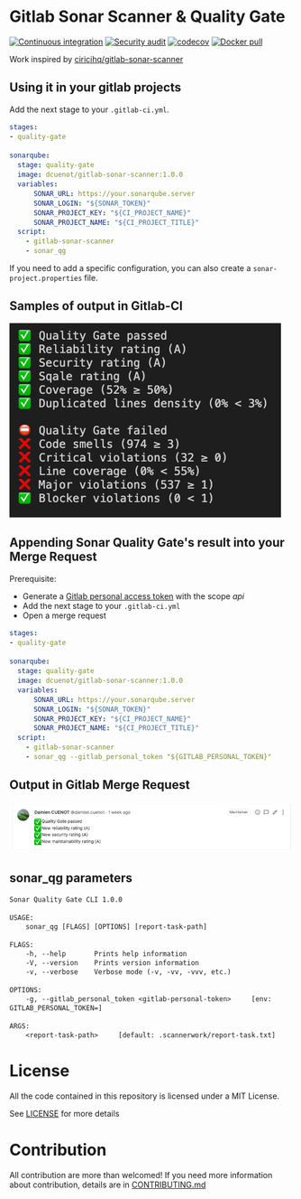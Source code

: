 # Gitlab Sonar Scanner & Quality Gate

[![Continuous integration](https://github.com/dcuenot/gitlab-sonar-scanner-with-quality-gate/workflows/Continuous%20integration/badge.svg)](https://github.com/dcuenot/gitlab-sonar-scanner-with-quality-gate/actions?query=workflow%3A%22Continuous+integration%22)
[![Security audit](https://github.com/dcuenot/gitlab-sonar-scanner-with-quality-gate/workflows/Security%20audit/badge.svg)](https://github.com/dcuenot/gitlab-sonar-scanner-with-quality-gate/actions?query=workflow%3A%22Security+audit%22)
[![codecov](https://codecov.io/gh/dcuenot/gitlab-sonar-scanner-with-quality-gate/branch/master/graph/badge.svg)](https://codecov.io/gh/dcuenot/gitlab-sonar-scanner-with-quality-gate)
[![Docker pull](https://img.shields.io/docker/pulls/dcuenot/gitlab-sonar-scanner)](https://hub.docker.com/repository/docker/dcuenot/gitlab-sonar-scanner)

Work inspired by [ciricihq/gitlab-sonar-scanner](https://github.com/ciricihq/gitlab-sonar-scanner)

Using it in your gitlab projects
--------------------------------

Add the next stage to your `.gitlab-ci.yml`.

~~~yaml
stages:
- quality-gate

sonarqube:
  stage: quality-gate
  image: dcuenot/gitlab-sonar-scanner:1.0.0
  variables:
      SONAR_URL: https://your.sonarqube.server
      SONAR_LOGIN: "${SONAR_TOKEN}"
      SONAR_PROJECT_KEY: "${CI_PROJECT_NAME}"
      SONAR_PROJECT_NAME: "${CI_PROJECT_TITLE}"
  script:
    - gitlab-sonar-scanner
    - sonar_qg
~~~

If you need to add a specific configuration, you can also create a `sonar-project.properties` file.


Samples of output in Gitlab-CI
--------------------------------

![Output](docs/cli_result.png?raw=true "CLI Output")


Appending Sonar Quality Gate's result into your Merge Request
--------------------------------------------------------------

Prerequisite:
* Generate a [Gitlab personal access token](https://docs.gitlab.com/ee/user/profile/personal_access_tokens.html) with the scope *api*
* Add the next stage to your `.gitlab-ci.yml`
* Open a merge request

~~~yaml
stages:
- quality-gate

sonarqube:
  stage: quality-gate
  image: dcuenot/gitlab-sonar-scanner:1.0.0
  variables:
      SONAR_URL: https://your.sonarqube.server
      SONAR_LOGIN: "${SONAR_TOKEN}"
      SONAR_PROJECT_KEY: "${CI_PROJECT_NAME}"
      SONAR_PROJECT_NAME: "${CI_PROJECT_TITLE}"
  script:
    - gitlab-sonar-scanner
    - sonar_qg --gitlab_personal_token "${GITLAB_PERSONAL_TOKEN}"
~~~

Output in Gitlab Merge Request
--------------------------------

![Merge Request Output](docs/merge_request_result.png?raw=true "Merge Request  Output")

sonar_qg parameters
--------------------------------

```
Sonar Quality Gate CLI 1.0.0

USAGE:
    sonar_qg [FLAGS] [OPTIONS] [report-task-path]

FLAGS:
    -h, --help       Prints help information
    -V, --version    Prints version information
    -v, --verbose    Verbose mode (-v, -vv, -vvv, etc.)

OPTIONS:
    -g, --gitlab_personal_token <gitlab-personal-token>     [env: GITLAB_PERSONAL_TOKEN=]

ARGS:
    <report-task-path>     [default: .scannerwork/report-task.txt]
```

License
=======

All the code contained in this repository is licensed under a MIT License.

See [LICENSE](LICENSE) for more details

Contribution
============

All contribution are more than welcomed!
If you need more information about contribution, details are in [CONTRIBUTING.md](CONTRIBUTING.md)